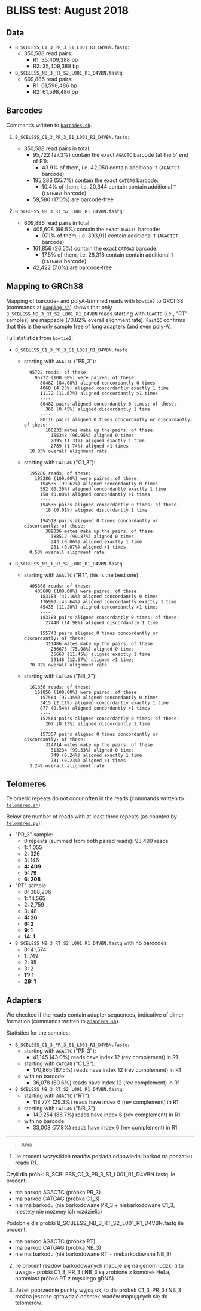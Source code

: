 # BLISS test: August 2018

## Data

* `B_SCBLESS_C1_3_PR_3_S1_L001_R1_D4VBN.fastq`:
	* 350,588 read pairs:
		* R1: 35,409,388 bp
		* R2: 35,409,388 bp
* `B_SCBLESS_NB_3_RT_S2_L001_R1_D4VBN.fastq`:
	*  609,886 read pairs:
		* R1: 61,598,486 bp
		* R2: 61,598,486 bp

## Barcodes

Commands written to [`barcodes.sh`](barcodes.sh).

1. `B_SCBLESS_C1_3_PR_3_S1_L001_R1_D4VBN.fastq`:
	* 350,588 read pairs in total:
		* 95,722 (27.3%) contain the exact `AGACTC` barcode (at the 5' end of R1):
			* 43.9% of them, i.e. 42,050 contain additional `T` (`AGACTCT` barcode)
		* 195,286 (55.7%) contain the exact `CATGAG` barcode:
			* 10.4% of them, i.e. 20,344 contain contain additional `T` (`CATGAGT` barcode)
		* 59,580 (17.0%) are barcode-free

2. `B_SCBLESS_NB_3_RT_S2_L001_R1_D4VBN.fastq`:
	* 609,886 read pairs in total:
		 * 405,608 (66.5%) contain the exact `AGACTC` barcode:
		 	* 97.1% of them, i.e. 393,911 contain additional `T` (`AGACTCT` barcode)
		 * 161,856 (26.5%) contain the exact `CATGAG` barcode:
		 	* 17.5% of them, i.e. 28,318 contain contain additional `T` (`CATGAGT` barcode)
		 * 42,422 (7.0%) are barcode-free	

## Mapping to GRCh38

Mapping of barcode- and polyA-trimmed reads with `bowtie2` to GRCh38 (commands at [`mapping.sh`](mapping.sh)) shows that only `B_SCBLESS_NB_3_RT_S2_L001_R1_D4VBN` reads starting with `AGACTC` (i.e., "RT" samples) are mappable (70.82% overall alignment rate). `FastQC` confirms that this is the only sample free of long adapters (and even poly-A).

Full statistics from `bowtie2`:

* `B_SCBLESS_C1_3_PR_3_S1_L001_R1_D4VBN.fastq`
	* starting with `AGACTC` ("PR_3"):

			95722 reads; of these:
			  95722 (100.00%) were paired; of these:
			    80482 (84.08%) aligned concordantly 0 times
			    4068 (4.25%) aligned concordantly exactly 1 time
			    11172 (11.67%) aligned concordantly >1 times
			    ----
			    80482 pairs aligned concordantly 0 times; of these:
			      366 (0.45%) aligned discordantly 1 time
			    ----
			    80116 pairs aligned 0 times concordantly or discordantly; of these:
			      160232 mates make up the pairs; of these:
			        155348 (96.95%) aligned 0 times
			        2095 (1.31%) aligned exactly 1 time
			        2789 (1.74%) aligned >1 times
			18.85% overall alignment rate

	* starting with `CATGAG` ("C1_3"):

			195286 reads; of these:
			  195286 (100.00%) were paired; of these:
			    194536 (99.62%) aligned concordantly 0 times
			    592 (0.30%) aligned concordantly exactly 1 time
			    158 (0.08%) aligned concordantly >1 times
			    ----
			    194536 pairs aligned concordantly 0 times; of these:
			      18 (0.01%) aligned discordantly 1 time
			    ----
			    194518 pairs aligned 0 times concordantly or discordantly; of these:
			      389036 mates make up the pairs; of these:
			        388512 (99.87%) aligned 0 times
			        243 (0.06%) aligned exactly 1 time
			        281 (0.07%) aligned >1 times
			0.53% overall alignment rate


* `B_SCBLESS_NB_3_RT_S2_L001_R1_D4VBN.fastq`
	* starting with `AGACTC` ("RT", this is the best one):

			405608 reads; of these:
			  405608 (100.00%) were paired; of these:
			    183183 (45.16%) aligned concordantly 0 times
			    176990 (43.64%) aligned concordantly exactly 1 time
			    45435 (11.20%) aligned concordantly >1 times
			    ----
			    183183 pairs aligned concordantly 0 times; of these:
			      27440 (14.98%) aligned discordantly 1 time
			    ----
			    155743 pairs aligned 0 times concordantly or discordantly; of these:
			      311486 mates make up the pairs; of these:
			        236675 (75.98%) aligned 0 times
			        35663 (11.45%) aligned exactly 1 time
			        39148 (12.57%) aligned >1 times
			70.82% overall alignment rate

	* starting with `CATGAG` ("NB_3"):

			161856 reads; of these:
			  161856 (100.00%) were paired; of these:
			    157564 (97.35%) aligned concordantly 0 times
			    3415 (2.11%) aligned concordantly exactly 1 time
			    877 (0.54%) aligned concordantly >1 times
			    ----
			    157564 pairs aligned concordantly 0 times; of these:
			      207 (0.13%) aligned discordantly 1 time
			    ----
			    157357 pairs aligned 0 times concordantly or discordantly; of these:
			      314714 mates make up the pairs; of these:
			        313234 (99.53%) aligned 0 times
			        749 (0.24%) aligned exactly 1 time
			        731 (0.23%) aligned >1 times
			3.24% overall alignment rate

## Telomeres

Telomeric repeats do not occur often in the reads (commands written to [`telomeres.sh`](telomeres.sh)). 

Below are number of reads with at least three repeats (as counted by [`telomeres.py`](scripts/telomeres.py)):

* "PR_3" sample:
	* 0 repeats (summed from both paired reads): 93,499 reads
	* 1: 1,055
	* 2: 326
	* 3: 146
	* **4: 409**
	* **5: 79**
	* **6: 208**
* "RT" sample:
	* 0: 388,206
	* 1: 14,565
	* 2: 2,759
	* 3: 48
	* **4: 26**
	* **6: 2**
	* **9: 1**
	* **14: 1**
* `B_SCBLESS_NB_3_RT_S2_L001_R1_D4VBN.fastq` with no barcodes:
	* 0: 41,574
	* 1: 749
	* 2: 95
	* 3: 2
	* **11: 1**
	* **26: 1**

## Adapters

We checked if the reads contain adapter sequences, indicative of dimer formation (commands written to [`adapters.sh`](adapters.sh)).

Statistics for the samples:

* `B_SCBLESS_C1_3_PR_3_S1_L001_R1_D4VBN.fastq`:
	* starting with `AGACTC` ("PR_3"):
		* 41,145 (43.0%) reads have index 12 (rev complement) in R1
	* starting with `CATGAG` ("C1_3"):
		* 170,865 (87.5%) reads have index 12 (rev complement) in R1
	* with no barcode:
		* 36,078 (60.6%) reads have index 12 (rev complement) in R1
* `B_SCBLESS_NB_3_RT_S2_L001_R1_D4VBN.fastq`:
	* starting with `AGACTC` ("RT"):
		* 118,774 (29.3%) reads have index 6 (rev complement) in R1
	* starting with `CATGAG` ("NB_3"):
		* 140,254 (86.7%) reads have index 6 (rev complement) in R1
	* with no barcode:
		* 33,008 (77.8%) reads have index 6 (rev complement) in R1

---

> Ania

1. Ile procent wszystkich readów posiada odpowiedni barkod na poczatku readu R1. 

Czyli dla  próbki B_SCBLESS_C1_3_PR_3_S1_L001_R1_D4VBN.fastq ile procent:
- ma barkod AGACTC (próbka  PR_3)
- ma barkod  CATGAG (próbka C1_3)
- nie ma barkodu (nie barkodowane PR_3 + niebarkodowane C1_3, niestety nie możemy ich rozdzielić)

Podobnie dla próbki B_SCBLESS_NB_3_RT_S2_L001_R1_D4VBN.fastq ile procent:
- ma barkod AGACTC (próbka  RT)
- ma barkod  CATGAG (próbka NB_3)
- nie ma barkodu (nie barkodowane RT + niebarkodowane NB_3)

2. Ile procent readów barkodowanych mapuje się na genom ludzki (i tu uwaga - próbki C1_3, PR_3 i NB_3 są zrobione z komórek HeLa, natomiast próbka RT z męskiego gDNA).

3. Jeżeli poprzednie punkty wyjdą ok, to dla próbek  C1_3, PR_3 i NB_3 można jeszcze sprawdzić odsetek readów mapujących się do telomerów.
